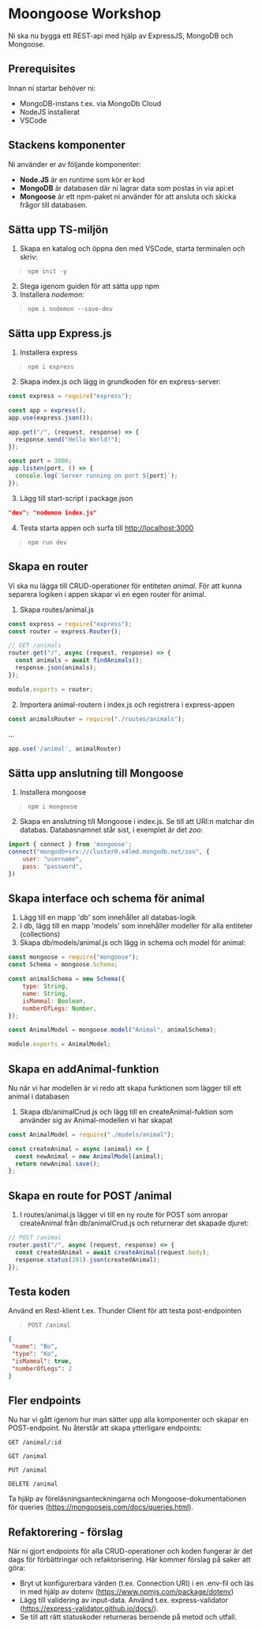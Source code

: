 # Moongoose Workshop

Ni ska nu bygga ett REST-api med hjälp av ExpressJS, MongoDB och Mongoose.

## Prerequisites

Innan ni startar behöver ni:

- MongoDB-instans t.ex. via MongoDb Cloud
- NodeJS installerat
- VSCode

## Stackens komponenter

Ni använder er av följande komponenter:

- __Node.JS__ är en runtime som kör er kod
- __MongoDB__ är databasen där ni lagrar data som postas in via api:et
- __Mongoose__ är ett npm-paket ni använder för att ansluta och skicka frågor till databasen.

## Sätta upp TS-miljön

1. Skapa en katalog och öppna den med VSCode, starta terminalen och skriv:

> ```npm init -y```

2. Stega igenom guiden för att sätta upp npm
3. Installera *nodemon*:

> ```npm i nodemon --save-dev```

## Sätta upp Express.js

1. Installera express

> ```npm i express```

2. Skapa index.js och lägg in grundkoden för en express-server:

```javascript
const express = require("express");

const app = express();
app.use(express.json());

app.get("/", (request, response) => {
  response.send("Hello World!");
});

const port = 3000;
app.listen(port, () => {
  console.log(`Server running on port ${port}`);
});
```

3. Lägg till start-script i package.json

```json
"dev": "nodemon index.js"
```

4. Testa starta appen och surfa till <http://localhost:3000>

>```npm run dev```

## Skapa en router

Vi ska nu lägga till CRUD-operationer för entiteten *animal*. För att kunna separera logiken i appen skapar vi en egen router för animal.

1. Skapa routes/animal.js

```javascript
const express = require("express");
const router = express.Router();

// GET /animals
router.get("/", async (request, response) => {
  const animals = await findAnimals();
  response.json(animals);
});

module.exports = router;
```

2. Importera animal-routern i index.js och registrera i express-appen

```javascript
const animalsRouter = require("./routes/animals");
```

...

```javascript
app.use('/animal', animalRouter)
```

## Sätta upp anslutning till Mongoose

1. Installera mongoose

>```npm i mongoose```

2. Skapa en anslutning till Mongoose i index.js. Se till att URI:n matchar din databas. Databasnamnet står sist, i exemplet är det *zoo*:

```javascript
import { connect } from 'mongoose';
connect("mongodb+srv://cluster0.x4lmd.mongodb.net/zoo", {
    user: "username",
    pass: "password",
})
```

## Skapa interface och schema för animal

1. Lägg till en mapp 'db' som innehåller all databas-logik
2. I db, lägg till en mapp 'models' som innehåller modeller för alla entiteter (collections)
3. Skapa db/models/animal.js och lägg in schema och model för animal:

```javascript
const mongoose = require("mongoose");
const Schema = mongoose.Schema;

const animalSchema = new Schema({
    type: String,
    name: String,
    isMammal: Boolean,
    numberOfLegs: Number,
});

const AnimalModel = mongoose.model("Animal", animalSchema);

module.exports = AnimalModel;
```

## Skapa en addAnimal-funktion

Nu när vi har modellen är vi redo att skapa funktionen som lägger till ett animal i databasen

1. Skapa db/animalCrud.js och lägg till en createAnimal-fuktion som använder sig av Animal-modellen vi har skapat

```javascript
const AnimalModel = require("./models/animal");

const createAnimal = async (animal) => {
  const newAnimal = new AnimalModel(animal);
  return newAnimal.save();
};
```

## Skapa en route for POST /animal

1. I routes/animal.js lägger vi till en ny route för POST som anropar createAnimal från db/animalCrud.js och returnerar det skapade djuret:

```javascript
// POST /animal
router.post("/", async (request, response) => {
  const createdAnimal = await createAnimal(request.body);
  response.status(201).json(createdAnimal);
});
```

## Testa koden

Använd en Rest-klient t.ex. Thunder Client för att testa post-endpointen

> ```POST /animal```

```json
{
 "name": "Bo",
 "type": "Ko",
 "isMammal": true,
 "numberOfLegs": 2
}
```

## Fler endpoints

Nu har vi gått igenom hur man sätter upp alla komponenter och skapar en POST-endpoint. Nu återstår att skapa ytterligare endpoints:

```GET /animal/:id```

```GET /animal```

```PUT /animal```

```DELETE /animal```

Ta hjälp av föreläsningsanteckningarna och Mongoose-dokumentationen för queries (<https://mongoosejs.com/docs/queries.html>).

## Refaktorering - förslag

När ni gjort endpoints för alla CRUD-operationer och koden fungerar är det dags för förbättringar och refaktorisering. Här kommer förslag på saker att göra:

- Bryt ut konfigurerbara värden (t.ex. Connection URI) i en .env-fil och läs in med hjälp av dotenv (<https://www.npmjs.com/package/dotenv>)
- Lägg till validering av input-data. Använd t.ex. express-validator (<https://express-validator.github.io/docs/>).
- Se till att rätt statuskoder returneras beroende på metod och utfall.
